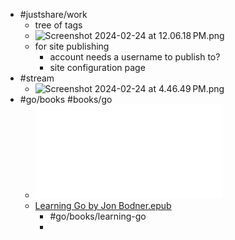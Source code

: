 - #justshare/work
	- tree of tags
	- ![Screenshot 2024-02-24 at 12.06.18 PM.png](../assets/Screenshot_2024-02-24_at_12.06.18 PM_1708805185298_0.png)
	- for site publishing
		- account needs a username to publish to?
		- site configuration page
- #stream
	- ![Screenshot 2024-02-24 at 4.46.49 PM.png](../assets/Screenshot_2024-02-24_at_4.46.49 PM_1708822029608_0.png)
- #go/books #books/go
	- ![For the Love of Go 1.22 (2023).pdf](../assets/For_the_Love_of_Go_1.22_(2023)_1708841581706_0.pdf)
	- [Learning Go by Jon Bodner.epub](../assets/Learning_Go_by_Jon_Bodner_1708844783565_0.epub)
		- #go/books/learning-go
		-